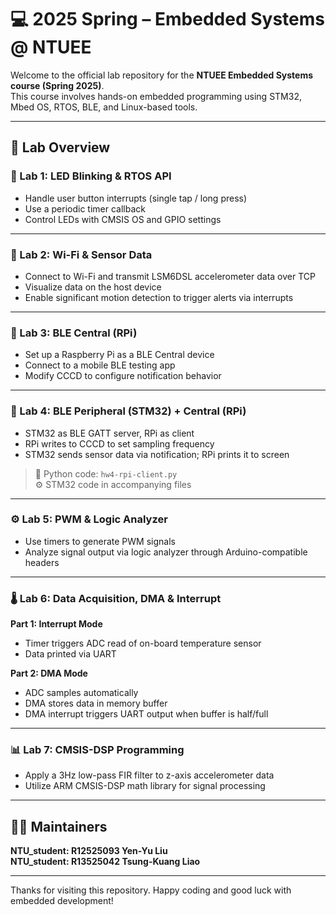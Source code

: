 # 💻 2025 Spring – Embedded Systems @ NTUEE

Welcome to the official lab repository for the **NTUEE Embedded Systems course (Spring 2025)**.  
This course involves hands-on embedded programming using STM32, Mbed OS, RTOS, BLE, and Linux-based tools.

---

## 🧪 Lab Overview

### 🔴 Lab 1: LED Blinking & RTOS API
- Handle user button interrupts (single tap / long press)
- Use a periodic timer callback
- Control LEDs with CMSIS OS and GPIO settings

---

### 📡 Lab 2: Wi-Fi & Sensor Data
- Connect to Wi-Fi and transmit LSM6DSL accelerometer data over TCP
- Visualize data on the host device
- Enable significant motion detection to trigger alerts via interrupts

---

### 🔗 Lab 3: BLE Central (RPi)
- Set up a Raspberry Pi as a BLE Central device
- Connect to a mobile BLE testing app
- Modify CCCD to configure notification behavior

---

### 🔁 Lab 4: BLE Peripheral (STM32) + Central (RPi)
- STM32 as BLE GATT server, RPi as client
- RPi writes to CCCD to set sampling frequency
- STM32 sends sensor data via notification; RPi prints it to screen

> 📁 Python code: `hw4-rpi-client.py`  
> ⚙️ STM32 code in accompanying files

---

### ⚙️ Lab 5: PWM & Logic Analyzer
- Use timers to generate PWM signals
- Analyze signal output via logic analyzer through Arduino-compatible headers

---

### 🌡️ Lab 6: Data Acquisition, DMA & Interrupt

**Part 1: Interrupt Mode**
- Timer triggers ADC read of on-board temperature sensor
- Data printed via UART

**Part 2: DMA Mode**
- ADC samples automatically
- DMA stores data in memory buffer
- DMA interrupt triggers UART output when buffer is half/full

---

### 📊 Lab 7: CMSIS-DSP Programming
- Apply a 3Hz low-pass FIR filter to z-axis accelerometer data
- Utilize ARM CMSIS-DSP math library for signal processing

---

## 👨‍💻 Maintainers

**NTU_student: R12525093 Yen-Yu Liu**  
**NTU_student: R13525042 Tsung-Kuang Liao**

---

Thanks for visiting this repository. Happy coding and good luck with embedded development!
